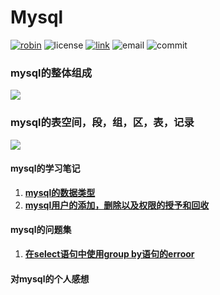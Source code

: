 # Mysql
[![robin](https://img.shields.io/badge/robin-github-black.svg)](https://github.com/RobinOfSky)
![license](https://img.shields.io/hexpm/l/plug.svg)
[![link](https://img.shields.io/badge/Log-CSDN-red.svg)](https://blog.csdn.net/qq_41848006)
![email](https://img.shields.io/badge/email163-tigerofsky-green.svg)
![commit](https://img.shields.io/github/last-commit/google/skia.svg)

### mysql的整体组成

![](https://i.loli.net/2019/05/21/5ce34cbff0f7b98727.jpg)
### mysql的表空间，段，组，区，表，记录
![](https://i.loli.net/2019/05/25/5ce8e1360cfac78663.png)
#### mysql的学习笔记

1. **[mysql的数据类型](https://github.com/RobinOfSky/Mysql/blob/master/MySQL%E7%9A%84%E6%95%B0%E6%8D%AE%E7%B1%BB%E5%9E%8B.md)**
2. **[mysql用户的添加，删除以及权限的授予和回收](https://github.com/RobinOfSky/Mysql/blob/master/mysql%E7%9A%84%E7%94%A8%E6%88%B7%E6%B7%BB%E5%8A%A0%EF%BC%8C%E5%88%A0%E9%99%A4%EF%BC%8C%E4%BB%A5%E5%8F%8A%E7%94%A8%E6%88%B7%E6%9D%83%E9%99%90%E7%9A%84%E6%8E%88%E6%9D%83%E5%92%8C%E5%9B%9E%E6%94%B6.md)**

#### mysql的问题集
1. **[在select语句中使用group by语句的erroor](https://github.com/RobinOfSky/Mysql/blob/master/mysql%20%E7%9A%84select%E8%AF%AD%E5%8F%A5%E4%B8%AD%E6%9C%89group%20by%20%E8%AF%AD%E5%8F%A5%E6%97%B6%E5%8F%91%E7%94%9F%E7%9A%84error.md)**

#### 对mysql的个人感想
